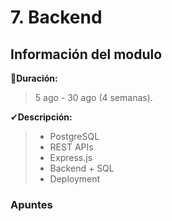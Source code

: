 # 7. Backend

## Información del modulo

📅**Duración:** 
> 5 ago - 30 ago (4 semanas).

✔**Descripción:**
> - PostgreSQL
> - REST APIs
> - Express.js
> - Backend + SQL
> - Deployment

### Apuntes 
